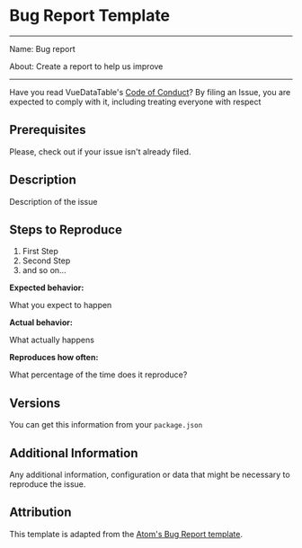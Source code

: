 # Bug Report Template

---

Name: Bug report

About: Create a report to help us improve

---

Have you read VueDataTable's [Code of Conduct](CODE_OF_CONDUCT.md)? By filing an Issue, you are expected to comply with it, including treating everyone with respect

## Prerequisites

Please, check out if your issue isn't already filed.

## Description

Description of the issue

## Steps to Reproduce

1. First Step
2. Second Step
3. and so on…

**Expected behavior:**

What you expect to happen

**Actual behavior:**

What actually happens

**Reproduces how often:**

What percentage of the time does it reproduce?

## Versions

You can get this information from your `package.json`

## Additional Information

Any additional information, configuration or data that might be necessary to reproduce the issue.

## Attribution

This template is adapted from the [Atom's Bug Report template](https://github.com/atom/.github/blob/master/.github/ISSUE_TEMPLATE/bug_report.md).
